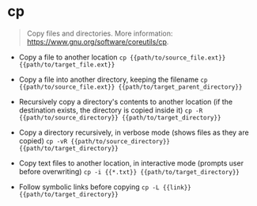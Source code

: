 # cp
> Copy files and directories.
> More information: <https://www.gnu.org/software/coreutils/cp>.

- Copy a file to another location
`cp {{path/to/source_file.ext}} {{path/to/target_file.ext}}`

- Copy a file into another directory, keeping the filename
`cp {{path/to/source_file.ext}} {{path/to/target_parent_directory}}`

- Recursively copy a directory's contents to another location (if the destination exists, the directory is copied inside it)
`cp -R {{path/to/source_directory}} {{path/to/target_directory}}`

- Copy a directory recursively, in verbose mode (shows files as they are copied)
`cp -vR {{path/to/source_directory}} {{path/to/target_directory}}`

- Copy text files to another location, in interactive mode (prompts user before overwriting)
`cp -i {{*.txt}} {{path/to/target_directory}}`

- Follow symbolic links before copying
`cp -L {{link}} {{path/to/target_directory}}`
